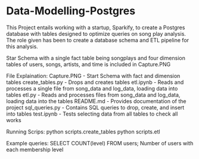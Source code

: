 # Data-Modelling-Postgres


This Project entails working with a startup, Sparkify, to create a Postgres database with tables designed to optimize queries on
song play analysis. The role given has been to create a database schema and ETL pipeline for this analysis.


Star Schema with a single fact table being songplays and four dimension tables of users, songs, artists, and time is included in Capture.PNG


File Explaination:
Capture.PNG - Start Schema with fact and dimension tables
create_tables.py - Drops and creates tables
etl.ipynb - Reads and processes a single file from song_data and log_data, loading data into tables
etl.py - Reads and processes files from song_data and log_data, loading data into the tables
README.md - Provides documentation of the project
sql_queries.py - Contains SQL queries to drop, create, and insert into tables
test.ipynb - Tests selecting data from all tables to check all works

Running Scrips:
python scripts.create_tables
python scripts.etl

Example queries:
SELECT COUNT(level) FROM users; Number of users with each membership level
